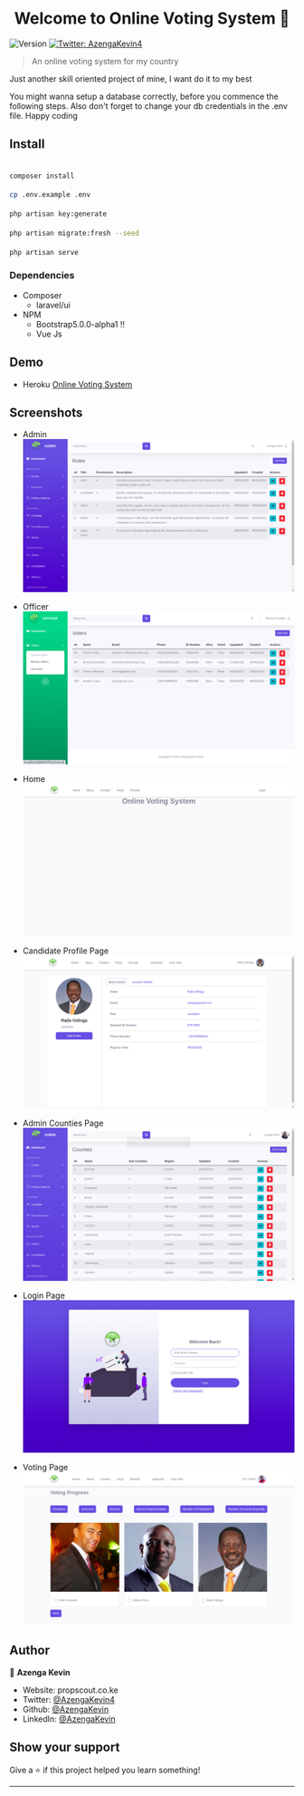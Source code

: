 <h1 align="center">Welcome to Online Voting System 👋</h1>
<p>
  <img alt="Version" src="https://img.shields.io/badge/version-1.0.0-blue.svg?cacheSeconds=2592000" />
  <a href="https://twitter.com/AzengaKevin4" target="_blank">
    <img alt="Twitter: AzengaKevin4" src="https://img.shields.io/twitter/follow/AzengaKevin4.svg?style=social" />
  </a>
</p>

> An online voting system for my country
<p>
Just another skill oriented project of mine, I want do it to my best  
</p>
<p>You might wanna setup a database correctly, before you commence the following steps. Also don't forget to change your db credentials in the .env file. Happy coding
</p>

## Install

```sh

composer install

cp .env.example .env

php artisan key:generate

php artisan migrate:fresh --seed

php artisan serve

```

### Dependencies

 - Composer
    * laravel/ui
 - NPM
    * Bootstrap5.0.0-alpha1 !!
    * Vue Js

## Demo

* Heroku [Online Voting System](http://online-voting-webapp.herokuapp.com/)

## Screenshots

* Admin
![Admin Dashboard](https://github.com/Azenga/OnlineVotingSystem/blob/master/public/img/screenshots/admin.png)

* Officer
![Admin Dashboard](https://github.com/Azenga/OnlineVotingSystem/blob/master/public/img/screenshots/officer.png)

* Home
![Admin Dashboard](https://github.com/Azenga/OnlineVotingSystem/blob/master/public/img/screenshots/home.png)

* Candidate Profile Page
![Admin Dashboard](https://github.com/Azenga/OnlineVotingSystem/blob/master/public/img/screenshots/candidate.png)

* Admin Counties Page
![Admin Dashboard](https://github.com/Azenga/OnlineVotingSystem/blob/master/public/img/screenshots/counties.png)

* Login Page
![Admin Dashboard](https://github.com/Azenga/OnlineVotingSystem/blob/master/public/img/screenshots/login.png)

* Voting Page
![Admin Dashboard](https://github.com/Azenga/OnlineVotingSystem/blob/master/public/img/screenshots/vote.png)
 
## Author

👤 **Azenga Kevin**

* Website: propscout.co.ke
* Twitter: [@AzengaKevin4](https://twitter.com/AzengaKevin4)
* Github: [@AzengaKevin](https://github.com/AzengaKevin)
* LinkedIn: [@AzengaKevin](https://linkedin.com/in/AzengaKevin)

## Show your support

Give a ⭐️ if this project helped you learn something!

***
